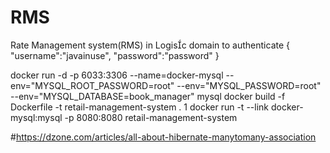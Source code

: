 # RMS
Rate Management system(RMS) in Logisc domain
to authenticate
{
    "username":"javainuse",
    "password":"password"
}


docker run -d -p 6033:3306 --name=docker-mysql --env="MYSQL_ROOT_PASSWORD=root" --env="MYSQL_PASSWORD=root" --env="MYSQL_DATABASE=book_manager" mysql
docker build -f Dockerfile -t retail-management-system .
1
docker run -t --link docker-mysql:mysql -p 8080:8080 retail-management-system

#https://dzone.com/articles/all-about-hibernate-manytomany-association
